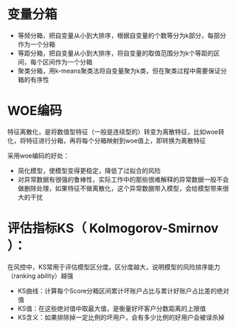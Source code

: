 

# 变量分箱

* 等频分箱，把自变量从小到大排序，根据自变量的个数等分为k部分，每部分作为一个分箱
* 等距分箱，把自变量从小到大排序，将自变量的取值范围分为k个等距的区间，每个区间作为一个分箱
* 聚类分箱，用k-means聚类法将自变量聚为k类，但在聚类过程中需要保证分箱的有序性

# WOE编码
特征离散化，是将数值型特征（一般是连续型的）转变为离散特征，比如woe转化，将特征进行分箱，再将每个分箱映射到woe值上，即转换为离散特征

采用woe编码的好处：

* 简化模型，使模型变得更稳定，降低了过拟合的风险
* 对异常数据有很强的鲁棒性，实际工作中的那些很难解释的异常数据一般不会做删除处理，如果特征不做离散化，这个异常数据带入模型，会给模型带来很大的干扰

# 评估指标KS（ Kolmogorov-Smirnov ）：
在风控中，KS常用于评估模型区分度。区分度越大，说明模型的风险排序能力（ranking ability）越强

* KS曲线：计算每个Score分箱区间累计坏账户占比与累计好账户占比差的绝对值
* KS值：在这些绝对值中取最大值，是衡量好坏客户分数距离的上限值
* KS含义：如果排除掉一定比例的坏用户，会有多少比例的好用户会被误杀掉